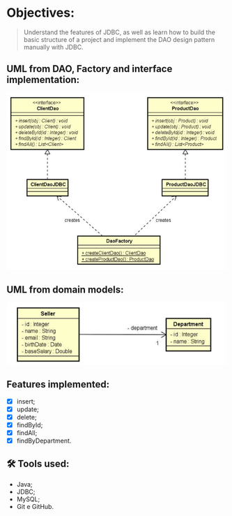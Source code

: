 # Objectives:
> Understand the features of JDBC, as well as learn how to build the basic structure of a project and implement the DAO design pattern manually with JDBC.

## UML from DAO, Factory and interface implementation:
![img.png](GeneralUML.png)

## UML from domain models:
![img_1.png](DomainUML.png)

## Features implemented:
- [x] insert;
- [x] update;
- [x] delete;
- [x] findById;
- [x] findAll;
- [x] findByDepartment.

## 🛠️ Tools used:
* Java;
* JDBC;
* MySQL;
* Git e GitHub.